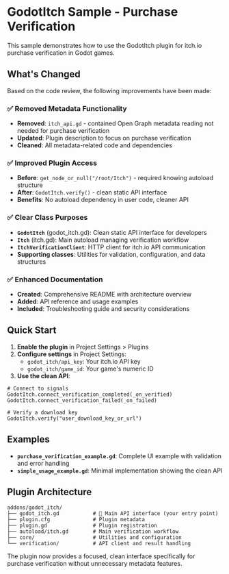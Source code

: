 # GodotItch Sample - Purchase Verification

This sample demonstrates how to use the GodotItch plugin for itch.io purchase verification in Godot games.

## What's Changed

Based on the code review, the following improvements have been made:

### ✅ Removed Metadata Functionality
- **Removed**: `itch_api.gd` - contained Open Graph metadata reading not needed for purchase verification
- **Updated**: Plugin description to focus on purchase verification
- **Cleaned**: All metadata-related code and dependencies

### ✅ Improved Plugin Access
- **Before**: `get_node_or_null("/root/Itch")` - required knowing autoload structure
- **After**: `GodotItch.verify()` - clean static API interface
- **Benefits**: No autoload dependency in user code, cleaner API

### ✅ Clear Class Purposes

- **`GodotItch`** (godot_itch.gd): Clean static API interface for developers
- **`Itch`** (itch.gd): Main autoload managing verification workflow  
- **`ItchVerificationClient`**: HTTP client for itch.io API communication
- **Supporting classes**: Utilities for validation, configuration, and data structures

### ✅ Enhanced Documentation
- **Created**: Comprehensive README with architecture overview
- **Added**: API reference and usage examples
- **Included**: Troubleshooting guide and security considerations

## Quick Start

1. **Enable the plugin** in Project Settings > Plugins
2. **Configure settings** in Project Settings:
   - `godot_itch/api_key`: Your itch.io API key
   - `godot_itch/game_id`: Your game's numeric ID
3. **Use the clean API**:

```gdscript
# Connect to signals
GodotItch.connect_verification_completed(_on_verified)
GodotItch.connect_verification_failed(_on_failed)

# Verify a download key
GodotItch.verify("user_download_key_or_url")
```

## Examples

- **`purchase_verification_example.gd`**: Complete UI example with validation and error handling
- **`simple_usage_example.gd`**: Minimal implementation showing the clean API

## Plugin Architecture

```
addons/godot_itch/
├── godot_itch.gd           # 🎯 Main API interface (your entry point)
├── plugin.cfg              # Plugin metadata  
├── plugin.gd               # Plugin registration
├── autoload/itch.gd        # Main verification workflow
├── core/                   # Utilities and configuration
└── verification/           # API client and result handling
```

The plugin now provides a focused, clean interface specifically for purchase verification without unnecessary metadata features.